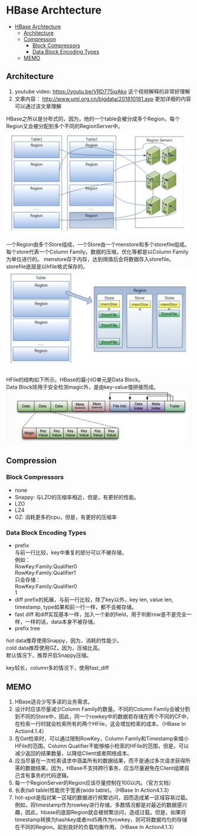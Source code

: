 # HBase Archtecture
- [HBase Archtecture](#hbase-archtecture)
  - [Architecture](#architecture)
  - [Compression](#compression)
    - [Block Compressors](#block-compressors)
    - [Data Block Encoding Types](#data-block-encoding-types)
  - [MEMO](#memo)
## Architecture
1. youtube video: https://youtu.be/VRD775iqAko
  这个视频解释的非常好理解
2. 文章内容： http://www.uml.org.cn/bigdata/201810181.asp
  更加详细的内容可以通过该文章理解

HBase之所以是分布式的，因为，他的一个table会被分成多个Region，每个Region又会被分配到多个不同的RegionServer中。
![hbase-table-region](./assets/img/hbase-table-region.png)

一个Region由多个Store组成，一个Store由一个menstore和多个storefile组成。  
每个store代表一个Column Family。数据的压缩，优化等都是以Column Family为单位进行的。
menstore存于内存，达到阈值后会将数据存入storefile。storefile底层是以hfile格式保存的。
![hbase-region-store](./assets/img/hbase-region-store.png)

HFile的结构如下所示。HBase的最小IO单元是Data Block。  
Data Block除用于安全检测magic外，是由key-value值拼接而成。
![hbase-hfile](/assets/img/hbase-hfile.png)

## Compression
### Block Compressors
* none
* Snappy: 与LZO的压缩率相近，但是，有更好的性能。
* LZO
* LZ4
* GZ: 消耗更多的cpu，但是，有更好的压缩率

### Data Block Encoding Types
* prefix  
  与前一行比较，key中重复的部分可以不被存储。  
  例如：  
  RowKey:Family:Qualifier0  
  RowKey:Family:Qualifier1  
  只会存储：  
  RowKey:Family:Qualifier0  
  1  
* diff
  prefix的拓展，与前一行比较，除了key以外，key len, value len, timestamp, type如果和前一行一样，都不会被存储。
* fast diff
  和diff实现基本一样，加入一个新的field，用于判断row是不是完全一样，一样的话，data本身不被存储。
* prefix tree

hot data推荐使用Snappy，因为，消耗的性能少。  
cold data推荐使用GZ，因为，压缩比高。  
默认情况下，推荐开启Snappy压缩。  

key较长，column多的情况下，使用fast_diff

## MEMO
1. HBase适合少写多读的业务需求。
2. 设计时应该尽量减少Column Family的数量。不同的Column Family会被分割到不同的Store中，因此，同一个rowkey中的数据若存储在两个不同的CF中，在检索一行时就会检索所有的两个HFile，这会增加检索的成本。（HBase In Action4.1.4）
3. 在Get检索时，可以通过限制RowKey，Column Family和Timestamp来缩小HFile的范围。Column Qualifier不能够缩小检索的HFile的范围，但是，可以减少返回的结果数量，以降低Client或者网络成本。
4. 应当尽量在一次检索请求中涵盖所有的数据结果，而不是通过多次请求获得所需的数据结果。因为，HBase不支持跨行事务，应当尽量避免在Client组建自己含有事务的代码逻辑。
5. 每一个RegionServer的Region应该尽量控制在100以内。（官方文档）
6. 长表(tall table)性能优于宽表(wide table)。（HBase In Action4.1.3）
7. hot-spot是指对某一区域的数据进行频繁访问，因而造成某一区域容易过载。例如，将timestamp作为rowkey进行存储，多数情况都是对最近的数据感兴趣，因此，hbase的底部Region就会被频繁访问，造成过载。但是，如果将timestamp转换为hashkey或者md5再作为rowkey，则可将数据均匀的存储在不同的Region。起到良好的负载均衡作用。（HBase In Action4.1.3）